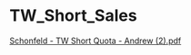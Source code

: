 # TW_Short_Sales

[Schonfeld - TW Short Quota - Andrew (2).pdf](https://github.com/andrewchan868/TW_Short_Sales/files/10880295/Schonfeld.-.TW.Short.Quota.-.Andrew.2.pdf)
